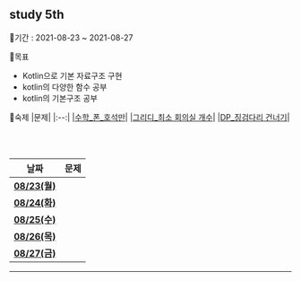## study 5th

📅기간 : 2021-08-23 ~ 2021-08-27

🌱목표
  - Kotlin으로 기본 자료구조 구현
  - kotlin의 다양한 함수 공부
  - kotlin의 기본구조 공부

📃숙제
|문제|
|:--:|
|[수학_폰_호석만](https://www.acmicpc.net/problem/21275)|
|[그리디_최소 회의실 개수](https://www.acmicpc.net/problem/19598)|
|[DP_징검다리 건너기](https://www.acmicpc.net/problem/21317)|

<br /><br />

|날짜|문제|
|:--:|:---|
|[**08/23(월)**]()||
|[**08/24(화)**]()||
|[**08/25(수)**]()||
|[**08/26(목)**]()||
|[**08/27(금)**]()||

   *   *   *
